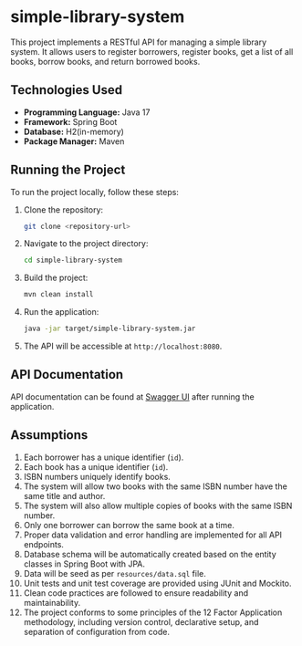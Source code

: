 # simple-library-system

This project implements a RESTful API for managing a simple library system. It allows users to register borrowers, register books, get a list of all books, borrow books, and return borrowed books.

## Technologies Used

- **Programming Language:** Java 17
- **Framework:** Spring Boot
- **Database:** H2(in-memory)
- **Package Manager:** Maven

## Running the Project

To run the project locally, follow these steps:

1. Clone the repository:

    ```bash
    git clone <repository-url>
    ```

2. Navigate to the project directory:

    ```bash
    cd simple-library-system
    ```

3. Build the project:

    ```bash
    mvn clean install
    ```

4. Run the application:

    ```bash
    java -jar target/simple-library-system.jar
    ```

5. The API will be accessible at `http://localhost:8080`.

## API Documentation

API documentation can be found at [Swagger UI](http://localhost:8080/swagger-ui.html) after running the application.

## Assumptions

1. Each borrower has a unique identifier (`id`).
2. Each book has a unique identifier (`id`).
3. ISBN numbers uniquely identify books.
4. The system will allow two books with the same ISBN number have the same title and author.
5. The system will also allow multiple copies of books with the same ISBN number.
6. Only one borrower can borrow the same book at a time.
7. Proper data validation and error handling are implemented for all API endpoints.
8. Database schema will be automatically created based on the entity classes in Spring Boot with JPA.
9. Data will be seed as per `resources/data.sql` file.
10. Unit tests and unit test coverage are provided using JUnit and Mockito.
11. Clean code practices are followed to ensure readability and maintainability.
12. The project conforms to some principles of the 12 Factor Application methodology, including version control, declarative setup, and separation of configuration from code.